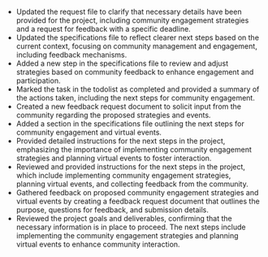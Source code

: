 - Updated the request file to clarify that necessary details have been provided for the project, including community engagement strategies and a request for feedback with a specific deadline.
- Updated the specifications file to reflect clearer next steps based on the current context, focusing on community management and engagement, including feedback mechanisms.
- Added a new step in the specifications file to review and adjust strategies based on community feedback to enhance engagement and participation.
- Marked the task in the todolist as completed and provided a summary of the actions taken, including the next steps for community engagement.
- Created a new feedback request document to solicit input from the community regarding the proposed strategies and events.
- Added a section in the specifications file outlining the next steps for community engagement and virtual events.
- Provided detailed instructions for the next steps in the project, emphasizing the importance of implementing community engagement strategies and planning virtual events to foster interaction.
- Reviewed and provided instructions for the next steps in the project, which include implementing community engagement strategies, planning virtual events, and collecting feedback from the community.
- Gathered feedback on proposed community engagement strategies and virtual events by creating a feedback request document that outlines the purpose, questions for feedback, and submission details.
- Reviewed the project goals and deliverables, confirming that the necessary information is in place to proceed. The next steps include implementing the community engagement strategies and planning virtual events to enhance community interaction.
